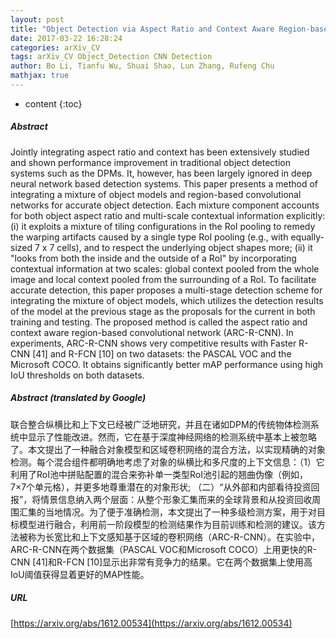 ```yaml
---
layout: post
title: "Object Detection via Aspect Ratio and Context Aware Region-based Convolutional Networks"
date: 2017-03-22 16:28:24
categories: arXiv_CV
tags: arXiv_CV Object_Detection CNN Detection
author: Bo Li, Tianfu Wu, Shuai Shao, Lun Zhang, Rufeng Chu
mathjax: true
---
```


* content
{:toc}

##### Abstract
Jointly integrating aspect ratio and context has been extensively studied and shown performance improvement in traditional object detection systems such as the DPMs. It, however, has been largely ignored in deep neural network based detection systems. This paper presents a method of integrating a mixture of object models and region-based convolutional networks for accurate object detection. Each mixture component accounts for both object aspect ratio and multi-scale contextual information explicitly: (i) it exploits a mixture of tiling configurations in the RoI pooling to remedy the warping artifacts caused by a single type RoI pooling (e.g., with equally-sized 7 x 7 cells), and to respect the underlying object shapes more; (ii) it "looks from both the inside and the outside of a RoI" by incorporating contextual information at two scales: global context pooled from the whole image and local context pooled from the surrounding of a RoI. To facilitate accurate detection, this paper proposes a multi-stage detection scheme for integrating the mixture of object models, which utilizes the detection results of the model at the previous stage as the proposals for the current in both training and testing. The proposed method is called the aspect ratio and context aware region-based convolutional network (ARC-R-CNN). In experiments, ARC-R-CNN shows very competitive results with Faster R-CNN [41] and R-FCN [10] on two datasets: the PASCAL VOC and the Microsoft COCO. It obtains significantly better mAP performance using high IoU thresholds on both datasets.

##### Abstract (translated by Google)
联合整合纵横比和上下文已经被广泛地研究，并且在诸如DPM的传统物体检测系统中显示了性能改进。然而，它在基于深度神经网络的检测系统中基本上被忽略了。本文提出了一种融合对象模型和区域卷积网络的混合方法，以实现精确的对象检测。每个混合组件都明确地考虑了对象的纵横比和多尺度的上下文信息：（1）它利用了RoI池中拼贴配置的混合来弥补单一类型RoI池引起的翘曲伪像（例如， 7×7个单元格），并更多地尊重潜在的对象形状; （二）“从外部和内部看待投资回报”，将情景信息纳入两个层面：从整个形象汇集而来的全球背景和从投资回收周围汇集的当地情况。为了便于准确检测，本文提出了一种多级检测方案，用于对目标模型进行融合，利用前一阶段模型的检测结果作为目前训练和检测的建议。该方法被称为长宽比和上下文感知基于区域的卷积网络（ARC-R-CNN）。在实验中，ARC-R-CNN在两个数据集（PASCAL VOC和Microsoft COCO）上用更快的R-CNN [41]和R-FCN [10]显示出非常有竞争力的结果。它在两个数据集上使用高IoU阈值获得显着更好的MAP性能。

##### URL
[https://arxiv.org/abs/1612.00534](https://arxiv.org/abs/1612.00534)

